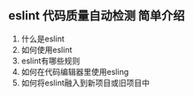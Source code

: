 ## eslint 代码质量自动检测 简单介绍
1. 什么是eslint
2. 如何使用eslint
3. eslint有哪些规则
4. 如何在代码编辑器里使用esling
5. 如何将eslint融入到新项目或旧项目中
